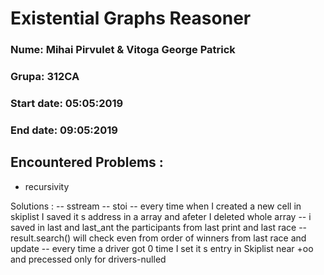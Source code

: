 # Existential Graphs Reasoner


### Nume: Mihai Pirvulet & Vitoga George Patrick
### Grupa: 312CA
### Start date: 05:05:2019
### End date: 09:05:2019
## Encountered Problems :
* recursivity 

Solutions :
-- sstream
-- stoi
-- every time when I created a new cell in skiplist I saved it s address in a array and afeter I deleted whole array
-- i saved in last and last_ant the participants from last print and last race
-- result.search() will check even from order of winners from last race and update
-- every time a driver got 0 time I set it s entry in Skiplist near +oo and precessed only for drivers-nulled

